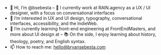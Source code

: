 - 👋 Hi, I’m @bsebesta
– 💪 I currently work at RAIN.agency as a UX / UI designer, with a focus on conversational interfaces
- 👀 I’m interested in UX and UI design, typography, conversational interfaces, accessibility, and the IndieWeb.
- 🌱 I’m currently learning front-end engineering at FrontEndMasters, and more about UI design at 
– 📚 On the side, I enjoy learning about history, theology, poetry, and English syntax.
- 📫 How to reach me: hello@bryansebesta.com

<!---
bsebesta/bsebesta is a ✨ special ✨ repository because its `README.md` (this file) appears on your GitHub profile.
You can click the Preview link to take a look at your changes.
--->
